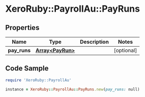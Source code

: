# XeroRuby::PayrollAu::PayRuns

## Properties

Name | Type | Description | Notes
------------ | ------------- | ------------- | -------------
**pay_runs** | [**Array&lt;PayRun&gt;**](PayRun.md) |  | [optional] 

## Code Sample

```ruby
require 'XeroRuby::PayrollAu'

instance = XeroRuby::PayrollAu::PayRuns.new(pay_runs: null)
```


